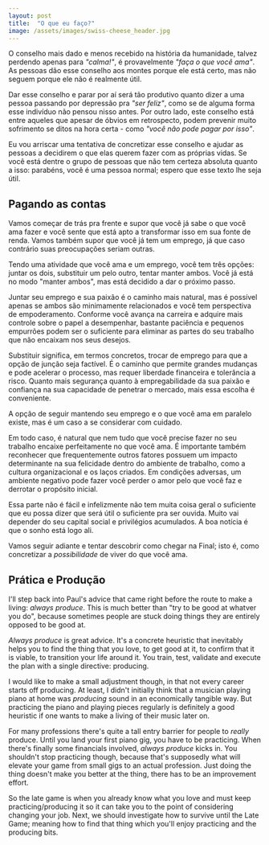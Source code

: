 ```yaml
---
layout: post
title:  "O que eu faço?"
image: /assets/images/swiss-cheese_header.jpg
---
```


O conselho mais dado e menos recebido na história da humanidade, talvez perdendo
apenas para _"calma!"_, é provavelmente _"faça o que você ama"_. As pessoas dão
esse conselho aos montes porque ele está certo, mas não seguem porque ele não é
realmente útil.

Dar esse conselho e parar por aí será tão produtivo quanto dizer a uma pessoa
passando por depressão pra _"ser feliz"_, como se de alguma forma esse indivíduo
não pensou nisso antes. Por outro lado, este conselho está entre aqueles que
apesar de óbvios em retrospecto, podem prevenir muito sofrimento se ditos na
hora certa - como _"você não pode pagar por isso"_.

Eu vou arriscar uma tentativa de concretizar esse conselho e ajudar as pessoas a
decidirem o que elas querem fazer com as próprias vidas. Se você está dentre o
grupo de pessoas que não tem certeza absoluta quanto a isso: parabéns, você é
uma pessoa normal; espero que esse texto lhe seja útil.


## Pagando as contas

Vamos começar de trás pra frente e supor que você já sabe o que você ama fazer e
você sente que está apto a transformar isso em sua fonte de renda. Vamos também
supor que você já tem um emprego, já que caso contrário suas preocupações seriam
outras.

Tendo uma atividade que você ama e um emprego, você tem três opções: juntar os
dois, substituir um pelo outro, tentar manter ambos. Você já está no modo
"manter ambos", mas está decidido a dar o próximo passo.

Juntar seu emprego e sua paixão é o caminho mais natural, mas é possível apenas
se ambos são minimamente relacionados e você tem perspectiva de empoderamento.
Conforme você avança na carreira e adquire mais controle sobre o papel a
desempenhar, bastante paciência e pequenos empurrões podem ser o suficiente para
eliminar as partes do seu trabalho que não encaixam nos seus desejos.

Substituir significa, em termos concretos, trocar de emprego para que a opção de
junção seja factível. É o caminho que permite grandes mudanças e pode acelerar o
processo, mas requer liberdade financeira e tolerância a risco. Quanto mais
segurança quanto à empregabilidade da sua paixão e confiança na sua capacidade
de penetrar o mercado, mais essa escolha é conveniente.

A opção de seguir mantendo seu emprego e o que você ama em paralelo existe, mas
é um caso a se considerar com cuidado.

Em todo caso, é natural que nem tudo que você precise fazer no seu trabalho
encaixe perfeitamente no que você ama. É importante também reconhecer que
frequentemente outros fatores possuem um impacto determinante na sua felicidade
dentro do ambiente de trabalho, como a cultura organizacional e os laços
criados. Em condições adversas, um ambiente negativo pode fazer você perder o
amor pelo que você faz e derrotar o propósito inicial.

Essa parte não é fácil e infelizmente não tem muita coisa geral o suficiente que
eu possa dizer que será útil o suficiente pra ser ouvida. Muito vai depender do
seu capital social e privilégios acumulados. A boa notícia é que o sonho está
logo ali.

Vamos seguir adiante e tentar descobrir como chegar na Final; isto é, como
concretizar a _possibilidade_ de viver do que você ama.


## Prática e Produção

I'll step back into Paul's advice that came right before the route to make a
living: _always produce_. This is much better than "try to be good at whatver
you do", because sometimes people are stuck doing things they are entirely
opposed to be good at.

_Always produce_ is great advice. It's a concrete heuristic that inevitably
helps you to find the thing that you love, to get good at it, to confirm that it
is viable, to transition your life around it. You train, test, validate and
execute the plan with a single directive: producing.

I would like to make a small adjustment though, in that not every career starts
off producing. At least, I didn't initially think that a musician playing piano
at home was _producing_ sound in an economically tangible way. But practicing
the piano and playing pieces regularly is definitely a good heuristic if one
wants to make a living of their music later on.

For many professions there's quite a tall entry barrier for people to _really_
produce. Until you land your first piano gig, you have to be practicing. When
there's finally some financials involved, _always produce_ kicks in. You
shouldn't stop practicing though, because that's supposedly what will elevate
your game from small gigs to an actual profession. Just doing the thing doesn't
make you better at the thing, there has to be an improvement effort.

So the late game is when you already know what you love and must keep
practicing/producing it so it can take you to the point of considering changing
your job. Next, we should investigate how to survive until the Late Game;
meaning how to find that thing which you'll enjoy practicing and the producing
bits.


## 
